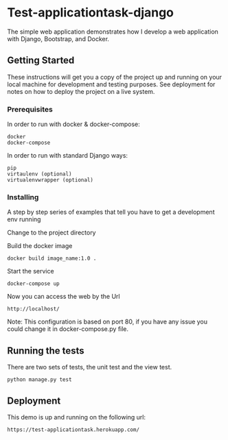 # Test-applicationtask-django

The simple web application demonstrates how I develop a web application with Django, Bootstrap, and Docker.

## Getting Started

These instructions will get you a copy of the project up and running on your local machine for development and testing purposes. See deployment for notes on how to deploy the project on a live system.

### Prerequisites

In order to run with docker & docker-compose:

```
docker
docker-compose
```

In order to run with standard Django ways:

```
pip
virtaulenv (optional)
virtualenvwrapper (optional)
```

### Installing

A step by step series of examples that tell you have to get a development env running

Change to the project directory

Build the docker image
```
docker build image_name:1.0 .
```

Start the service
```
docker-compose up
```

Now you can access the web by the Url
```
http://localhost/
```
Note: This configuration is based on port 80, if you have any issue you could change it in docker-compose.py file.
## Running the tests

There are two sets of tests, the unit test and the view test.

```
python manage.py test
```

## Deployment
This demo is up and running on the following url: 
```
https://test-applicationtask.herokuapp.com/
```